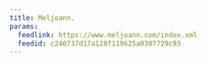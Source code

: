```yaml
---
title: Meljoann.
params:
  feedlink: https://www.meljoann.com/index.xml
  feedid: c240737d17a128f119625a0307729c93
---
```

